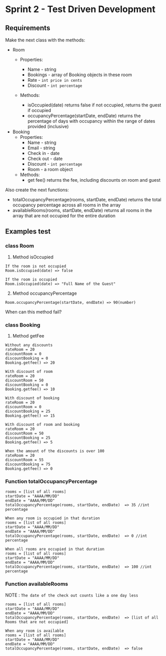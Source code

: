 # Sprint 2 - Test Driven Development

## Requirements
Make the next class with the methods:
- Room
  -  Properties:
       -  Name - string
       -  Bookings - array of Booking objects in these room
       -  Rate - ``int price in cents``
       -  Discount - ``int percentage``

    - Methods:
      -  isOccupied(date) returns false if not occupied, returns the guest if occupied
      -  occupancyPercentage(startDate, endDate) returns the percentage of days with occupancy within the range of dates provided (inclusive)
- Booking
    - Properties:
      -  Name - string
      -  Email - string
      -  Check in - date
      -  Check out - date
      -  Discount - ``int percentage``
      -  Room - a room object
    - Methods:
      -  get fee() returns the fee, including discounts on room and guest

Also create the next functions:
- totalOccupancyPercentage(rooms, startDate, endDate) returns the total occupancy percentage across all rooms in the array
- availableRooms(rooms, startDate, endDate) returns all rooms in the array that are not occupied for the entire duration


## Examples test
### class Room
1) Method isOccupied
  ```
  If the room is not occupied
  Room.isOccupied(date) => false

  If the room is occupied
  Room.isOccupied(date) => "Full Name of the Guest"
  ```
2) Method occupancyPercentage
  ```
  Room.occupancyPercentage(startDate, endDate) => 90(number)
  ```
When can this method fail?
### class Booking
1) Method getFee
  ```
  Without any discounts
  rateRoom = 20
  discountRoom = 0
  discountBooking = 0
  Booking.getfee() => 20
  ```
  ```
  With discount of room
  rateRoom = 20
  discountRoom = 50
  discountBooking = 0
  Booking.getfee() => 10
  ```
  ```
  With discount of booking
  rateRoom = 20
  discountRoom = 0
  discountBooking = 25
  Booking.getfee() => 15
  ```
  ```
  With discount of room and booking
  rateRoom = 20
  discountRoom = 50
  discountBooking = 25
  Booking.getfee() => 5
  ```
  ```
  When the amount of the discounts is over 100
  rateRoom = 20
  discountRoom = 55
  discountBooking = 75
  Booking.getfee() => 0
  ```
### Function totalOccupancyPercentage
  ```
  rooms = [list of all rooms]
  startDate = "AAAA/MM/DD"
  endDate = "AAAA/MM/DD"
  totalOccupancyPercentage(rooms, startDate, endDate)  => 35 //int percentage
  ```
  ```
  When any room is occupied in that duration
  rooms = [list of all rooms]
  startDate = "AAAA/MM/DD"
  endDate = "AAAA/MM/DD"
  totalOccupancyPercentage(rooms, startDate, endDate)  => 0 //int percentage
  ```
  ```
  When all rooms are occupied in that duration
  rooms = [list of all rooms]
  startDate = "AAAA/MM/DD"
  endDate = "AAAA/MM/DD"
  totalOccupancyPercentage(rooms, startDate, endDate)  => 100 //int percentage
  ```
### Function availableRooms
NOTE : ``The date of the check out counts like a one day less``
  ```
  rooms = [list of all rooms]
  startDate = "AAAA/MM/DD"
  endDate = "AAAA/MM/DD"
  totalOccupancyPercentage(rooms, startDate, endDate)  => [list of all Rooms that are not occupied]
  ```
  ```
  When any room is available
  rooms = [list of all rooms]
  startDate = "AAAA/MM/DD"
  endDate = "AAAA/MM/DD"
  totalOccupancyPercentage(rooms, startDate, endDate)  => false
  ```

